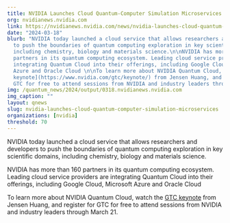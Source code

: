 ```yaml
---
title: NVIDIA Launches Cloud Quantum-Computer Simulation Microservices
org: nvidianews.nvidia.com
link: https://nvidianews.nvidia.com/news/nvidia-launches-cloud-quantum-computer-simulation-microservices
date: "2024-03-18"
blurb: "NVIDIA today launched a cloud service that allows researchers and developers
  to push the boundaries of quantum computing exploration in key scientific domains,
  including chemistry, biology and materials science.\n\nNVIDIA has more than 160
  partners in its quantum computing ecosystem. Leading cloud service providers are
  integrating Quantum Cloud into their offerings, including Google Cloud, Microsoft
  Azure and Oracle Cloud \n\nTo learn more about NVIDIA Quantum Cloud, watch the [GTC
  keynote](https://www.nvidia.com/gtc/keynote/) from Jensen Huang, and register for
  GTC for free to attend sessions from NVIDIA and industry leaders through March 21.\n"
img: /quantum_news/2024/output/0318.nvidianews.nvidia.com
img_caption: ""
layout: qnews
slug: nvidia-launches-cloud-quantum-computer-simulation-microservices
organizations: [nvidia]
threshold: 70
---
```


NVIDIA today launched a cloud service that allows researchers and developers to push the boundaries of quantum computing exploration in key scientific domains, including chemistry, biology and materials science.

NVIDIA has more than 160 partners in its quantum computing ecosystem. Leading cloud service providers are integrating Quantum Cloud into their offerings, including Google Cloud, Microsoft Azure and Oracle Cloud 

To learn more about NVIDIA Quantum Cloud, watch the [GTC keynote](https://www.nvidia.com/gtc/keynote/) from Jensen Huang, and register for GTC for free to attend sessions from NVIDIA and industry leaders through March 21.
